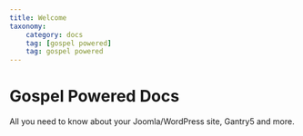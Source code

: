 ```yaml
---
title: Welcome
taxonomy:
    category: docs
    tag: [gospel powered]
    tag: gospel powered
---
```




# Gospel Powered Docs

All you need to know about your Joomla/WordPress site, Gantry5 and more.
